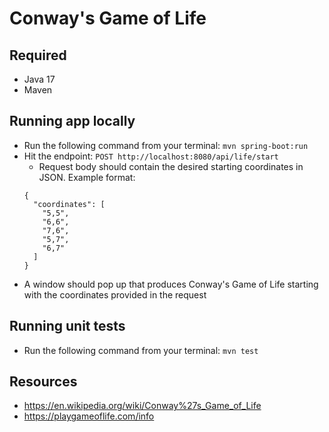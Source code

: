 # Conway's Game of Life

## Required
* Java 17
* Maven

## Running app locally
* Run the following command from your terminal: `mvn spring-boot:run`
* Hit the endpoint: `POST http://localhost:8080/api/life/start`
  * Request body should contain the desired starting coordinates in JSON. Example format:
  ```
  {
    "coordinates": [
      "5,5",
      "6,6",
      "7,6",
      "5,7",
      "6,7"
    ]
  }
  ```
* A window should pop up that produces Conway's Game of Life starting with the coordinates provided in the request 

## Running unit tests
* Run the following command from your terminal: `mvn test`

## Resources
* https://en.wikipedia.org/wiki/Conway%27s_Game_of_Life
* https://playgameoflife.com/info
